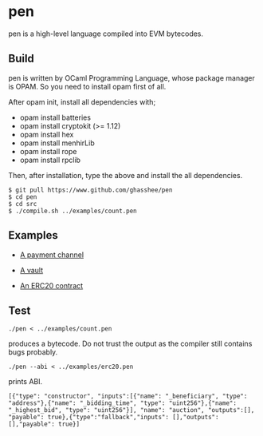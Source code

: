 # pen 

pen is a high-level language compiled into EVM bytecodes. 


## Build 

pen is written by OCaml Programming Language, 
whose package manager is OPAM. 
So you need to install opam first of all.  

After opam init, install all dependencies with; 

* opam install batteries
* opam install cryptokit (>= 1.12)
* opam install hex
* opam install menhirLib
* opam install rope
* opam install rpclib

Then, after installation, type the above and install the all dependencies.

```
$ git pull https://www.github.com/ghasshee/pen
$ cd pen 
$ cd src
$ ./compile.sh ../examples/count.pen
```



## Examples

* [A payment channel](./examples/00h_payment_channel.bbo)
* [A vault](https://medium.com/@pirapira/implementing-a-vault-in-bamboo-9c08241b6755)

* [An ERC20 contract](./examples/erc20.pen)


## Test


```
./pen < ../examples/count.pen
```
produces a bytecode. Do not trust the output as the compiler still contains bugs probably.


```
./pen --abi < ../examples/erc20.pen
```

prints ABI.

```
[{"type": "constructor", "inputs":[{"name": "_beneficiary", "type": "address"},{"name": "_bidding_time", "type": "uint256"},{"name": "_highest_bid", "type": "uint256"}], "name": "auction", "outputs":[], "payable": true},{"type":"fallback","inputs": [],"outputs": [],"payable": true}]
```



